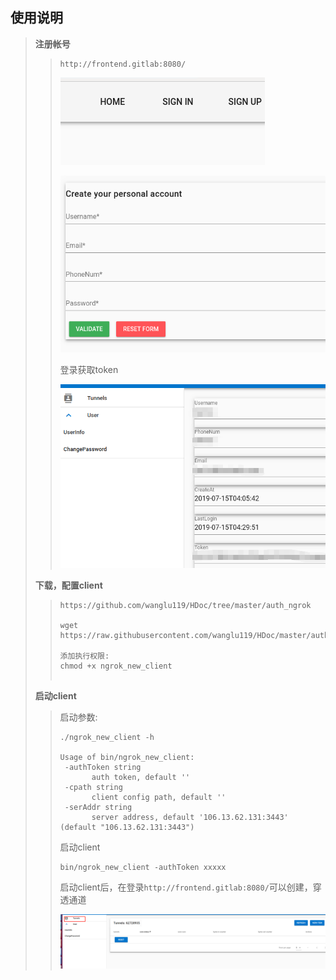 ## 使用说明

>
>
>**注册帐号**
>
>>```
>>http://frontend.gitlab:8080/
>>```
>>
>>![](./images/auth_client_1.png)
>>
>>![](./images/auth_client_2.png)
>>
>>登录获取token
>>
>>![](./images/auth_client_3.png)
>>
>>
>>
>>
>
>**下载，配置client**
>
>>```
>>https://github.com/wanglu119/HDoc/tree/master/auth_ngrok
>>
>>wget https://raw.githubusercontent.com/wanglu119/HDoc/master/auth_ngrok/ngrok_new_client
>>
>>添加执行权限:
>>chmod +x ngrok_new_client
>>
>>
>>```
>>
>>
>
>**启动client**
>
>>启动参数:
>>
>>```
>>./ngrok_new_client -h
>>
>>Usage of bin/ngrok_new_client:
>>  -authToken string
>>        auth token, default ''
>>  -cpath string
>>        client config path, default ''
>>  -serAddr string
>>        server address, default '106.13.62.131:3443' (default "106.13.62.131:3443")
>>
>>```
>>
>>启动client
>>
>>```
>>bin/ngrok_new_client -authToken xxxxx
>>```
>>
>>
>>
>>启动client后，在登录`http://frontend.gitlab:8080/`可以创建，穿透通道
>>
>>![](./images/auth_client_4.png)
>>
>>
>
>





























































































